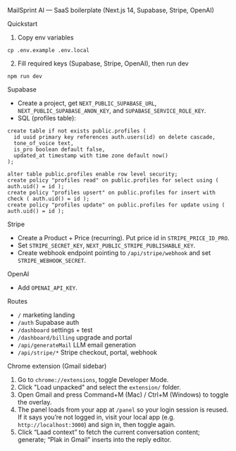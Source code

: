 MailSprint AI — SaaS boilerplate (Next.js 14, Supabase, Stripe, OpenAI)

Quickstart

1. Copy env variables

```
cp .env.example .env.local
```

2. Fill required keys (Supabase, Stripe, OpenAI), then run dev

```
npm run dev
```

Supabase

- Create a project, get `NEXT_PUBLIC_SUPABASE_URL`, `NEXT_PUBLIC_SUPABASE_ANON_KEY`, and `SUPABASE_SERVICE_ROLE_KEY`.
- SQL (profiles table):

```
create table if not exists public.profiles (
  id uuid primary key references auth.users(id) on delete cascade,
  tone_of_voice text,
  is_pro boolean default false,
  updated_at timestamp with time zone default now()
);

alter table public.profiles enable row level security;
create policy "profiles read" on public.profiles for select using ( auth.uid() = id );
create policy "profiles upsert" on public.profiles for insert with check ( auth.uid() = id );
create policy "profiles update" on public.profiles for update using ( auth.uid() = id );
```

Stripe

- Create a Product + Price (recurring). Put price id in `STRIPE_PRICE_ID_PRO`.
- Set `STRIPE_SECRET_KEY`, `NEXT_PUBLIC_STRIPE_PUBLISHABLE_KEY`.
- Create webhook endpoint pointing to `/api/stripe/webhook` and set `STRIPE_WEBHOOK_SECRET`.

OpenAI

- Add `OPENAI_API_KEY`.

Routes

- `/` marketing landing
- `/auth` Supabase auth
- `/dashboard` settings + test
- `/dashboard/billing` upgrade and portal
- `/api/generateMail` LLM email generation
- `/api/stripe/*` Stripe checkout, portal, webhook

Chrome extension (Gmail sidebar)

1. Go to `chrome://extensions`, toggle Developer Mode.
2. Click "Load unpacked" and select the `extension/` folder.
3. Open Gmail and press Command+M (Mac) / Ctrl+M (Windows) to toggle the overlay.
4. The panel loads from your app at `/panel` so your login session is reused. If it says you’re not logged in, visit your local app (e.g. `http://localhost:3000`) and sign in, then toggle again.
5. Click “Laad context” to fetch the current conversation content; generate; “Plak in Gmail” inserts into the reply editor.
